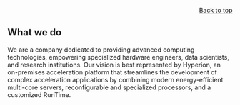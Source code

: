 <div id="readme" class="Box-body readme blob js-code-block-container">
<article class="markdown-body entry-content p-3 p-md-6" itemprop="text">
<p align="right">
<a href="https://github.com/oreol-ag/oreol-web#--advanced-computing-technologies">Back to top</a>
</p>

# What we do
We are a company dedicated to providing advanced computing technologies, empowering specialized hardware engineers, data scientists, and research institutions. Our vision is best represented by Hyperion, an on-premises acceleration platform that streamlines the development of complex acceleration applications by combining modern energy-efficient multi-core servers, reconfigurable and specialized processors, and a customized RunTime.